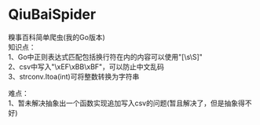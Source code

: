 # QiuBaiSpider
糗事百科简单爬虫(我的Go版本)<br>
知识点： <br>
1、Go中正则表达式匹配包括换行符在内的内容可以使用"[\s\S]" <br>
2、csv中写入"\xEF\xBB\xBF"，可以防止中文乱码<br>
3、strconv.Itoa(int)可将整数转换为字符串<br>

难点：<br>
1、暂未解决抽象出一个函数实现追加写入csv的问题(暂且解决了，但是抽象得不好)
